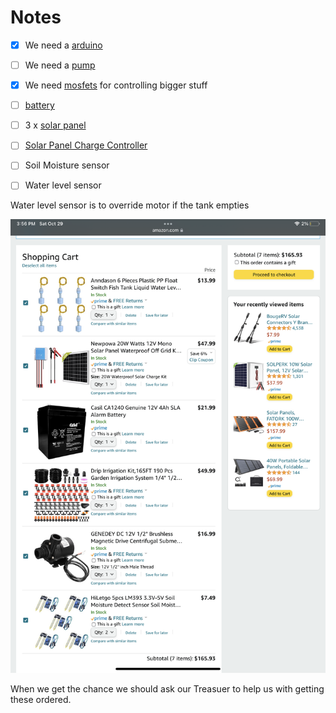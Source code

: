 # Notes

- [x] We need a [arduino](/OT/Irrigation/Irrigator%20Notes.md) 
- [ ] We need a [pump](https://www.amazon.com/GENEDEY-Brushless-Centrifugal-Submersible-Circulation/dp/B08NK7ZPGX/ref=sr_1_32?crid=3CKTG8V8FDFG9&keywords=12v%2Bwater%2Bpump%2B700l%2Fh&linkCode=sl2&linkId=7645ac7ff784428f784946b2d3d426d0&qid=1667071359&qu=eyJxc2MiOiIxLjcyIiwicXNhIjoiMS40OSIsInFzcCI6IjAuMDAifQ%3D%3D&sprefix=12v%2Bwater%2Bpump%2B700l%2F%2Caps%2C165&sr=8-32&th=1)
- [x] We need [mosfets]() for controlling bigger stuff
- [ ] [battery]()
- [ ] 3 x [solar panel]()
- [ ] [Solar Panel Charge Controller](https://www.amazon.com/EEEKit-Controller-Intelligent-Multi-Function-Adjustable/dp/B07R8TRJ8C/ref=sr_1_8?keywords=Solar+panel+charge+controller&qid=1667070826&qu=eyJxc2MiOiI1LjE0IiwicXNhIjoiNC43NyIsInFzcCI6IjQuMDgifQ%3D%3D&sr=8-8)
- [ ] Soil Moisture sensor
- [ ] Water level sensor



Water level sensor is to override motor if the tank empties

![](IMG_0658.png)

When we get the chance we should ask our Treasuer to help us with getting these ordered.


